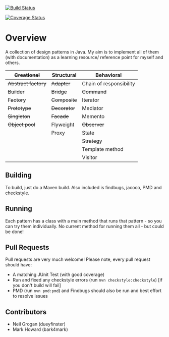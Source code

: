 [![Build Status](https://travis-ci.org/dueyfinster/DesignPatterns.png)](https://travis-ci.org/dueyfinster/DesignPatterns)

[![Coverage Status](https://coveralls.io/repos/dueyfinster/DesignPatterns/badge.png)](https://coveralls.io/r/dueyfinster/DesignPatterns)

# Overview 
A collection of design patterns in Java. 
My aim is to implement all of them (with documentation) as a learning resource/ reference point for myself and others.

| ~~Creational~~  		| Structural 	| Behavioral 				|
| ------------- 		| ------------- | ------------- 			|
| ~~Abstract factory~~  | ~~Adapter~~  	|  Chain of responsibility  |
| ~~Builder~~  			| ~~Bridge~~  	| ~~Command~~ 				|
| ~~Factory~~  			| ~~Composite~~ | Iterator  				|
| ~~Prototype~~  		| ~~Decorator~~ | Mediator  				|
| ~~Singleton~~  		| ~~Facade~~  	| Memento  					|
| ~~Object pool~~  		| Flyweight 	| ~~Observer~~  			|
| 						| Proxy  		| State  					|
| 						| 				| ~~Strategy~~  			|
| 						| 				| Template method  			|
| 						| 				| Visitor  					|

## Building
To build, just do a Maven build. Also included is findbugs, jacoco, PMD and checkstyle.

## Running 
Each pattern has a class with a main method that runs that pattern - so you can try them individually. No current method for running them all - but could be done!

## Pull Requests 
Pull requests are very much welcome! Please note, every pull request should have:

* A matching JUnit Test (with good coverage)
* Run and fixed any checkstyle errors (run `mvn checkstyle:checkstyle`) [if you don't build will fail]
* PMD (run `mvn pmd:pmd`) and Findbugs should also be run and best effort to resolve issues

## Contributors
* Neil Grogan (dueyfinster)
* Mark Howard (bark4mark)

